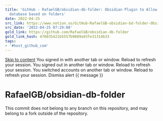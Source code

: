 ```yaml
---
title: 'GitHub - RafaelGB/obsidian-db-folder: Obsidian Plugin to Allow Notion like
  database based on folders'
date: 2022-04-25
src_link: https://www.notion.so/GitHub-RafaelGB-obsidian-bd-folder-Obsidian-Plugin-to-Allow-Notion-like-database-based-on-folders-3180a2aeb525437e9a32d134aaa986b1
src_date: '2022-04-25 07:29:00'
gold_link: https://github.com/RafaelGB/obsidian-db-folder
gold_link_hash: 476035421b5557b9889a93fe31314b33
tags:
- '#host_github_com'
---
```



[Skip to content](#start-of-content)
You signed in with another tab or window. Reload to refresh your session.
You signed out in another tab or window. Reload to refresh your session.
You switched accounts on another tab or window. Reload to refresh your session.
Dismiss alert
{{ message }}



RafaelGB/obsidian-db-folder
===========================


This commit does not belong to any branch on this repository, and may belong to a fork outside of the repository.